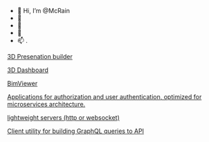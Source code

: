 - 👋 Hi, I’m @McRain
- 👀 
- 🌱 
- 💞️ 
- 📫 .

  
[3D Presenation builder](https://3dbuilder.reneos.com/player)

[3D Dashboard ](https://verse.reneos.com/)

[BimViewer](https://github.com/McRain/bim)

[Applications for authorization and user authentication, optimized for microservices architecture.](https://github.com/McRain/reneos.auth)

[lightweight servers (http or websocket)](https://github.com/McRain/reneos.server)

[Client utility for building GraphQL queries to API](https://github.com/McRain/reneos.gqlc)

<!---
McRain/McRain is a ✨ special ✨ repository because its `README.md` (this file) appears on your GitHub profile.
You can click the Preview link to take a look at your changes.
--->
